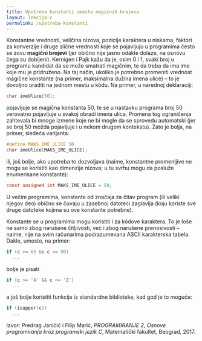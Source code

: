 ```yaml
---
title: Upotreba konstanti umesto magičnih brojeva
layout: lekcija-c
permalink: /upotreba-konstanti
---
```


Konstantne vrednosti, veličina nizova, pozicije karaktera u niskama, faktori za konverzije i druge slične vrednosti koje se pojavljuju u programima često se zovu **magični brojevi** (jer obično nije jasno odakle dolaze, na osnovu čega su dobijeni). Kernigen i Pajk kažu da je, osim 0 i 1, svaki broj u programu kandidat da se može smatrati magičnim, te da treba da ima ime koje mu je pridruženo. Na taj način, ukoliko je potrebno promeniti vrednost magične konstante (na primer, maksimalna dužina imena ulice) – to je dovoljno uraditi na jednom mestu u kôdu. Na primer, u narednoj deklaraciji:

```c
char imeUlice[50];
```

pojavljuje se magična konstanta 50, te se u nastavku programa broj 50 verovatno pojavljuje u svakoj obradi imena ulica. Promena tog ograničenja zahtevala bi mnoge izmene koje ne bi mogle da se sprovedu automatski (jer se broj 50 možda pojavljuje i u nekom drugom kontekstu). Zato je bolja, na primer, sledeća varijanta:

```c
#define MAKS_IME_ULICE 50
char imeUlice[MAKS_IME_ULICE];
```

ili, još bolje, ako upotreba to dozvoljava (naime, konstantne promenljive ne mogu se koristiti kao dimenzije nizova; u tu svrhu mogu da posluže enumerisane konstante):

```c
const unsigned int MAKS_IME_ULICE = 50;
```

U većim programima, konstante od značaja za čitav program (ili veliki njegov deo) obično se čuvaju u zasebnoj datoteci zaglavlja (koju koriste sve druge datoteke kojima su ove konstante potrebne).

Konstante se u programima mogu koristiti i za kôdove karaktera. To je loše ne samo zbog narušene čitljivosti, već i zbog narušene prenosivosti – naime, nije na svim računarima podrazumevana ASCII karakterska tabela. Dakle, umesto, na primer:

```c
if (c >= 65 && c <= 90)
  ...
```

bolje je pisati

```c
if (c >= 'A' && c <= 'Z')
  ...
```

a još bolje koristiti funkcije iz standardne biblioteke, kad god je to moguće:

```c
if (isupper(c))
  ...
```


Izvor: Predrag Janičić i Filip Marić, *PROGRAMIRANJE 2, Osnove programiranja kroz programski jezik C*, Matematički fakultet, Beograd, 2017.
